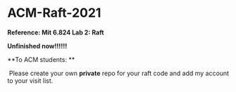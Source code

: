 # ACM-Raft-2021

**Reference: Mit 6.824 Lab 2: Raft**

**Unfinished now!!!!!!**



**To ACM students: **

​	Please create your own **private** repo for your raft code and add my account to your visit list. 

